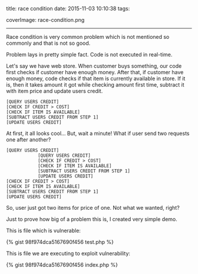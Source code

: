 title: race condition
date: 2015-11-03 10:10:38
tags:

coverImage: race-condition.png

---

Race condition is very common problem which is not mentioned so commonly and that is not so good. 

Problem lays in pretty simple fact. Code is not executed in real-time. 

Let's say we have web store. When customer buys something, our code first checks if customer have enough money. After that, if customer have enough	money, code checks if that item is currently available in store. If it is, then it takes amount it got while checking amount first time, subtract it with item price and update users credit. 

```
[QUERY USERS CREDIT]
[CHECK IF CREDIT > COST]
[CHECK IF ITEM IS AVAILABLE]
[SUBTRACT USERS CREDIT FROM STEP 1]
[UPDATE USERS CREDIT]
```

At first, it all looks cool... But, wait a minute! What if user send two requests one after another? 

```
[QUERY USERS CREDIT]
			[QUERY USERS CREDIT]
			[CHECK IF CREDIT > COST]
			[CHECK IF ITEM IS AVAILABLE]
			[SUBTRACT USERS CREDIT FROM STEP 1]
			[UPDATE USERS CREDIT]
[CHECK IF CREDIT > COST]
[CHECK IF ITEM IS AVAILABLE]
[SUBTRACT USERS CREDIT FROM STEP 1]
[UPDATE USERS CREDIT]
```

So, user just got two items for price of one. Not what we wanted, right? 

Just to prove how big of a problem this is, I created very simple demo. 

This is file which is vulnerable: 

{% gist 98f974dca5167690f456 test.php %}

This is file we are executing to exploit vulnerability: 

{% gist 98f974dca5167690f456 index.php %}

